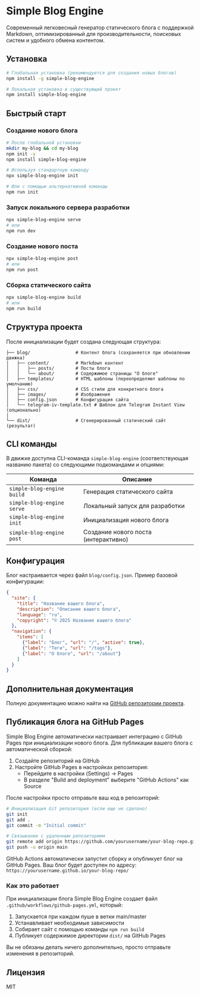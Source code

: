 # Simple Blog Engine

Современный легковесный генератор статического блога с поддержкой Markdown, оптимизированный для производительности, поисковых систем и удобного обмена контентом.

## Установка

```bash
# Глобальная установка (рекомендуется для создания новых блогов)
npm install -g simple-blog-engine

# Локальная установка в существующий проект
npm install simple-blog-engine
```

## Быстрый старт

### Создание нового блога

```bash
# После глобальной установки
mkdir my-blog && cd my-blog
npm init -y
npm install simple-blog-engine

# Используя стандартную команду
npx simple-blog-engine init

# Или с помощью альтернативной команды
npm run init
```

### Запуск локального сервера разработки

```bash
npx simple-blog-engine serve
# или
npm run dev
```

### Создание нового поста

```bash
npx simple-blog-engine post
# или
npm run post
```

### Сборка статического сайта

```bash
npx simple-blog-engine build
# или
npm run build
```

## Структура проекта

После инициализации будет создана следующая структура:

```
├── blog/                 # Контент блога (сохраняется при обновлении движка)
│   ├── content/          # Markdown контент
│   │   ├── posts/        # Посты блога
│   │   └── about/        # Содержимое страницы "О блоге"
│   ├── templates/        # HTML шаблоны (переопределяют шаблоны по умолчанию)
│   ├── css/              # CSS стили для конкретного блога
│   ├── images/           # Изображения
│   ├── config.json       # Конфигурация сайта
│   └── telegram-iv-template.txt # Шаблон для Telegram Instant View (опционально)
│
└── dist/                 # Сгенерированный статический сайт (результат)
```

## CLI команды

В движке доступна CLI-команда `simple-blog-engine` (соответствующая названию пакета) со следующими подкомандами и опциями:

| Команда                                     | Описание                                        |
|---------------------------------------------|------------------------------------------------|
| `simple-blog-engine build`                  | Генерация статического сайта                    |
| `simple-blog-engine serve`                  | Локальный запуск для разработки                 |
| `simple-blog-engine init`                   | Инициализация нового блога                      |
| `simple-blog-engine post`                   | Создание нового поста (интерактивно)            |

## Конфигурация

Блог настраивается через файл `blog/config.json`. Пример базовой конфигурации:

```json
{
  "site": {
    "title": "Название вашего блога",
    "description": "Описание вашего блога",
    "language": "ru",
    "copyright": "© 2025 Название вашего блога"
  },
  "navigation": {
    "items": [
      {"label": "Блог", "url": "/", "active": true},
      {"label": "Теги", "url": "/tags"},
      {"label": "О блоге", "url": "/about"}
    ]
  }
}
```

## Дополнительная документация

Полную документацию можно найти на [GitHub репозитории проекта](https://github.com/region23/simple-blog-engine).

## Публикация блога на GitHub Pages

Simple Blog Engine автоматически настраивает интеграцию с GitHub Pages при инициализации нового блога. Для публикации вашего блога с автоматической сборкой:

1. Создайте репозиторий на GitHub
2. Настройте GitHub Pages в настройках репозитория:
   - Перейдите в настройки (Settings) → Pages
   - В разделе "Build and deployment" выберите "GitHub Actions" как Source

После настройки просто отправьте ваш код в репозиторий:

```bash
# Инициализация Git репозитория (если еще не сделано)
git init
git add .
git commit -m "Initial commit"

# Связывание с удаленным репозиторием
git remote add origin https://github.com/yourusername/your-blog-repo.git
git push -u origin main
```

GitHub Actions автоматически запустит сборку и опубликует блог на GitHub Pages. Ваш блог будет доступен по адресу:
`https://yourusername.github.io/your-blog-repo/`

### Как это работает

При инициализации блога Simple Blog Engine создает файл `.github/workflows/github-pages.yml`, который:

1. Запускается при каждом пуше в ветки main/master
2. Устанавливает необходимые зависимости
3. Собирает сайт с помощью команды `npm run build`
4. Публикует содержимое директории `dist/` на GitHub Pages

Вы не обязаны делать ничего дополнительно, просто отправьте изменения в репозиторий.

## Лицензия

MIT 